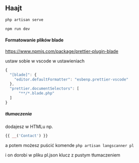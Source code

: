 ## Haajt

```bash
php artisan serve
```

```bash
npm run dev
```

#### Formatowanie plików blade
https://www.npmjs.com/package/prettier-plugin-blade

ustaw sobie w vscode w ustawieniach

```javascript
{
  "[blade]": {
    "editor.defaultFormatter": "esbenp.prettier-vscode"
  },
  "prettier.documentSelectors": [
      "**/*.blade.php"
  ]
}
```



##### tłumaczenia
dodajesz w HTMLu np.
```php
{{ __('Contact') }}
```
a potem możesz puścić komende
`php artisan langscanner pl`

i on dorobi w pliku pl.json klucz z pustym tłumaczeniem
